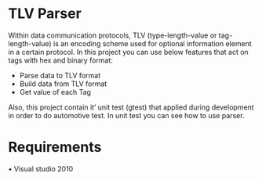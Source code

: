 TLV Parser
=============
Within data communication protocols, TLV (type-length-value or tag-length-value) is an encoding scheme used for optional information element in a certain protocol.
In this project  you  can use below features that act on tags with hex and binary format:
-	Parse data to TLV format
-	Build data from TLV format
-	Get value of each  Tag

Also, this project contain it’ unit test (gtest) that applied during development in order to do automotive test. In unit test you can see how to use parser.

Requirements
========
•	Visual studio 2010 
